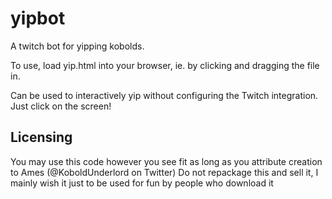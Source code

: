# yipbot
A twitch bot for yipping kobolds.

To use, load yip.html into your browser, ie. by clicking and dragging the file in.

Can be used to interactively yip without configuring the Twitch integration.  Just click on the screen!

## Licensing ##
You may use this code however you see fit as long as you attribute creation to Ames (@KoboldUnderlord on Twitter)
Do not repackage this and sell it, I mainly wish it just to be used for fun by people who download it
